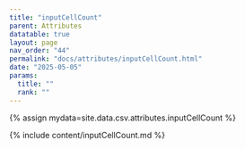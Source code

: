 ```yaml
---
title: "inputCellCount"
parent: Attributes
datatable: true
layout: page
nav_order: "44"
permalink: "docs/attributes/inputCellCount.html"
date: "2025-05-05"
params:
  title: ""
  rank: ""
---
```

{% assign mydata=site.data.csv.attributes.inputCellCount %} 

{% include content/inputCellCount.md %}
